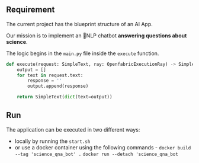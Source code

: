 
## Requirement
The current project has the blueprint structure of an AI App. 

Our mission is to implement an 💬NLP chatbot **answering questions about science**. 

The logic begins in the `main.py` file inside the `execute` function. 
```python
def execute(request: SimpleText, ray: OpenfabricExecutionRay) -> SimpleText:
    output = []
    for text in request.text:        
        response = '' 
        output.append(response)

    return SimpleText(dict(text=output))
```

## Run
The application can be executed in two different ways:
* locally by running the `start.sh` 
* or use a docker container using the following commands - `docker build --tag 'science_qna_bot' .` `docker run --detach 'science_qna_bot` 

